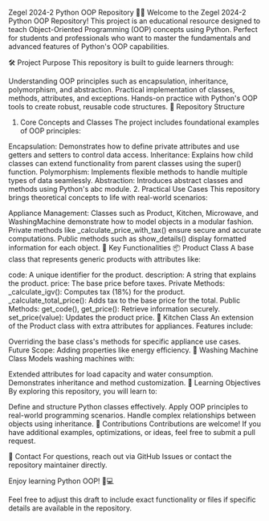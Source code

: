 Zegel 2024-2 Python OOP Repository 🐍✨
Welcome to the Zegel 2024-2 Python OOP Repository! This project is an educational resource designed to teach Object-Oriented Programming (OOP) concepts using Python. Perfect for students and professionals who want to master the fundamentals and advanced features of Python's OOP capabilities.

🛠️ Project Purpose
This repository is built to guide learners through:

Understanding OOP principles such as encapsulation, inheritance, polymorphism, and abstraction.
Practical implementation of classes, methods, attributes, and exceptions.
Hands-on practice with Python's OOP tools to create robust, reusable code structures.
📂 Repository Structure
1. Core Concepts and Classes
The project includes foundational examples of OOP principles:

Encapsulation: Demonstrates how to define private attributes and use getters and setters to control data access.
Inheritance: Explains how child classes can extend functionality from parent classes using the super() function.
Polymorphism: Implements flexible methods to handle multiple types of data seamlessly.
Abstraction: Introduces abstract classes and methods using Python's abc module.
2. Practical Use Cases
This repository brings theoretical concepts to life with real-world scenarios:

Appliance Management: Classes such as Product, Kitchen, Microwave, and WashingMachine demonstrate how to model objects in a modular fashion.
Private methods like _calculate_price_with_tax() ensure secure and accurate computations.
Public methods such as show_details() display formatted information for each object.
🚀 Key Functionalities
📦 Product Class
A base class that represents generic products with attributes like:

code: A unique identifier for the product.
description: A string that explains the product.
price: The base price before taxes.
Private Methods:
_calculate_igv(): Computes tax (18%) for the product.
_calculate_total_price(): Adds tax to the base price for the total.
Public Methods:
get_code(), get_price(): Retrieve information securely.
set_price(value): Updates the product price.
🍴 Kitchen Class
An extension of the Product class with extra attributes for appliances. Features include:

Overriding the base class's methods for specific appliance use cases.
Future Scope: Adding properties like energy efficiency.
🧺 Washing Machine Class
Models washing machines with:

Extended attributes for load capacity and water consumption.
Demonstrates inheritance and method customization.
📝 Learning Objectives
By exploring this repository, you will learn to:

Define and structure Python classes effectively.
Apply OOP principles to real-world programming scenarios.
Handle complex relationships between objects using inheritance.
🤝 Contributions
Contributions are welcome! If you have additional examples, optimizations, or ideas, feel free to submit a pull request.

📩 Contact
For questions, reach out via GitHub Issues or contact the repository maintainer directly.

Enjoy learning Python OOP! 🐍💻

Feel free to adjust this draft to include exact functionality or files if specific details are available in the repository.
